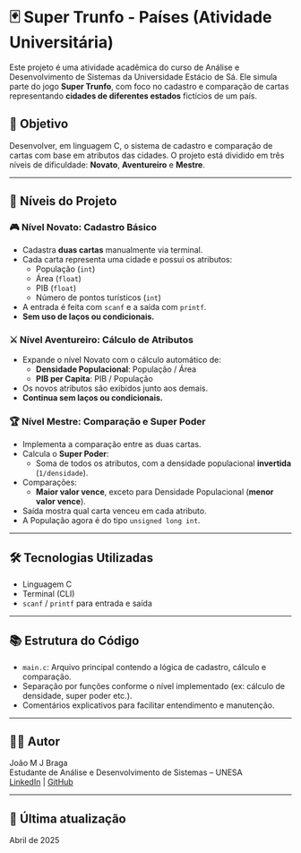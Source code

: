# 🃏 Super Trunfo - Países (Atividade Universitária)

Este projeto é uma atividade acadêmica do curso de Análise e Desenvolvimento de Sistemas da Universidade Estácio de Sá. Ele simula parte do jogo **Super Trunfo**, com foco no cadastro e comparação de cartas representando **cidades de diferentes estados** fictícios de um país.

## 📌 Objetivo

Desenvolver, em linguagem C, o sistema de cadastro e comparação de cartas com base em atributos das cidades. O projeto está dividido em três níveis de dificuldade: **Novato**, **Aventureiro** e **Mestre**.

---

## 🧩 Níveis do Projeto

### 🎮 Nível Novato: Cadastro Básico

- Cadastra **duas cartas** manualmente via terminal.
- Cada carta representa uma cidade e possui os atributos:
  - População (`int`)
  - Área (`float`)
  - PIB (`float`)
  - Número de pontos turísticos (`int`)
- A entrada é feita com `scanf` e a saída com `printf`.
- **Sem uso de laços ou condicionais.**

### ⚔️ Nível Aventureiro: Cálculo de Atributos

- Expande o nível Novato com o cálculo automático de:
  - **Densidade Populacional**: População / Área
  - **PIB per Capita**: PIB / População
- Os novos atributos são exibidos junto aos demais.
- **Continua sem laços ou condicionais.**

### 🏆 Nível Mestre: Comparação e Super Poder

- Implementa a comparação entre as duas cartas.
- Calcula o **Super Poder**:
  - Soma de todos os atributos, com a densidade populacional **invertida** (`1/densidade`).
- Comparações:
  - **Maior valor vence**, exceto para Densidade Populacional (**menor valor vence**).
- Saída mostra qual carta venceu em cada atributo.
- A População agora é do tipo `unsigned long int`.

---

## 🛠️ Tecnologias Utilizadas

- Linguagem C
- Terminal (CLI)
- `scanf` / `printf` para entrada e saída

---

## 📚 Estrutura do Código

- `main.c`: Arquivo principal contendo a lógica de cadastro, cálculo e comparação.
- Separação por funções conforme o nível implementado (ex: cálculo de densidade, super poder etc.).
- Comentários explicativos para facilitar entendimento e manutenção.

---

## 👨‍🎓 Autor

João M J Braga  
Estudante de Análise e Desenvolvimento de Sistemas – UNESA  
[LinkedIn](https://www.linkedin.com/in/joaomjbraga) | [GitHub](https://github.com/joaomjbraga)

---

## 📅 Última atualização

Abril de 2025
